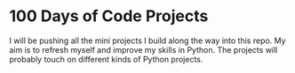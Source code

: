 # 100 Days of Code Projects

I will be pushing all the mini projects I build along the way into this repo. My aim is to refresh myself and improve my skills in Python. The projects will probably touch on different kinds of Python projects. 